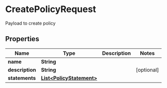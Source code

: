 

# CreatePolicyRequest

Payload to create policy

## Properties

| Name | Type | Description | Notes |
|------------ | ------------- | ------------- | -------------|
|**name** | **String** |  |  |
|**description** | **String** |  |  [optional] |
|**statements** | [**List&lt;PolicyStatement&gt;**](PolicyStatement.md) |  |  |



